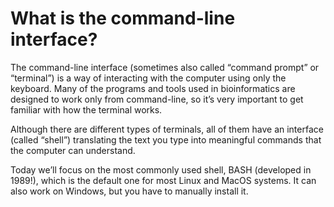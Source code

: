 # What is the command-line interface?

The command-line interface (sometimes also called “command prompt” or “terminal”) is a way of
interacting with the computer using only the keyboard.
Many of the programs and tools used in bioinformatics are designed to work only from command-line, so
it’s very important to get familiar with how the terminal works.

Although there are different types of terminals, all of them have an interface (called “shell”) translating
the text you type into meaningful commands that the computer can understand.

Today we’ll focus on the most commonly used shell, BASH
(developed in 1989!), which is the default one for most Linux and
MacOS systems. It can also work on Windows, but you have to
manually install it.
